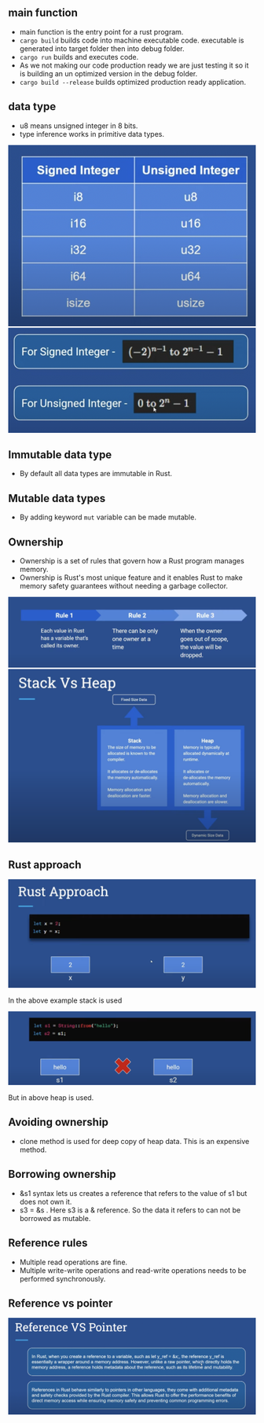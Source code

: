 ## main function

- main function is the entry point for a rust program.
- `cargo build` builds code into machine executable code. executable is generated into target folder then into debug folder.
- `cargo run` builds and executes code.
- As we not making our code production ready we are just testing it so it is building an un optimized version in the debug folder.
- `cargo build --release` builds optimized production ready application.

## data type

- u8 means unsigned integer in 8 bits.
- type inference works in primitive data types.

![integer_types](./integer_types.png)
![integer_range](./integer_range.png)

## Immutable data type

- By default all data types are immutable in Rust.

## Mutable data types

- By adding keyword `mut` variable can be made mutable.

## Ownership

- Ownership is a set of rules that govern how a Rust program manages memory.
- Ownership is Rust's most unique feature and it enables Rust to make memory safety guarantees without needing a garbage collector.

![ownership_rules](./ownership_rules.png)
![stack_vs_heap](./stack_vs_heap.png)

## Rust approach

![stack_approach](./stack_approach.png)

In the above example stack is used

![heap_approach](./heap_approach.png)

But in above heap is used.

## Avoiding ownership

- clone method is used for deep copy of heap data. This is an expensive method.

## Borrowing ownership

- &s1 syntax lets us creates a reference that refers to the value of s1 but does not own it.
- s3 = &s . Here s3 is a & reference. So the data it refers to can not be borrowed as mutable.

## Reference rules

- Multiple read operations are fine.
- Multiple write-write operations and read-write operations needs to be performed synchronously.

## Reference vs pointer

![reference_vs_pointer](./reference_vs_pointer.png)
